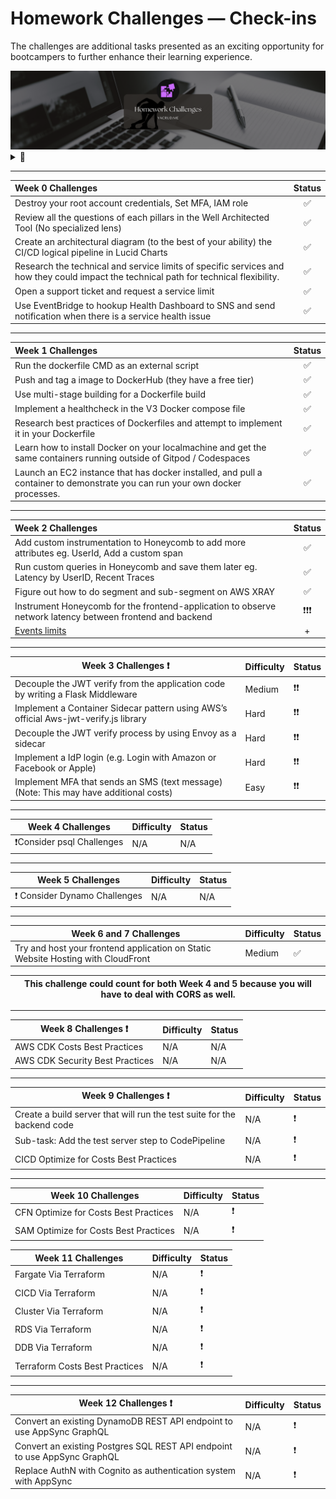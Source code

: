 # Homework Challenges — Check-ins

The challenges are additional tasks presented as an exciting opportunity for bootcampers to further enhance their learning experience.

<img src="assets/homework-challenges.png">

<details>
<summary>
🤖
</summary>

<img src="assets/homework-challenges-gpt-prompt-engineer.png">

</details>

---


| Week 0 Challenges                                                                                        | Status |
|:----------------------------------------------------------------------------------------------------------|:--------:|
| Destroy your root account credentials, Set MFA, IAM role                                                |     ✅   |
| Review all the questions of each pillars in the Well Architected Tool (No specialized lens)             |     ✅   |
| Create an architectural diagram (to the best of your ability) the CI/CD logical pipeline in Lucid Charts |  ✅      |
| Research the technical and service limits of specific services and how they could impact the technical path for technical flexibility. |    ✅    |
| Open a support ticket and request a service limit                                                        |  ✅      |
|Use EventBridge to hookup Health Dashboard to SNS and send notification when there is a service health issue| ✅|

---

|  Week 1 Challenges                                                        | Status |
|:---------------------------------------------------------------------------------|:--------:|
| Run the dockerfile CMD as an external script                                    |        ✅|
| Push and tag a image to DockerHub (they have a free tier)                        |     ✅   |
| Use multi-stage building for a Dockerfile build                                 | ✅       |
| Implement a healthcheck in the V3 Docker compose file                            |    ✅    |
| Research best practices of Dockerfiles and attempt to implement it in your Dockerfile |  ✅      |
| Learn how to install Docker on your localmachine and get the same containers running outside of Gitpod / Codespaces |   ✅     |
| Launch an EC2 instance that has docker installed, and pull a container to demonstrate you can run your own docker processes. |     ✅   |

---

|  Week 2 Challenges                                                                                                   | Status |
|:----------------------------------------------------------------------------------------------------------------------|:--------:|
| Add custom instrumentation to Honeycomb to add more attributes eg. UserId, Add a custom span                          |     ✅    |
| Run custom queries in Honeycomb and save them later eg. Latency by UserID, Recent Traces                              |     ✅    |
| Figure out how to do segment and sub-segment on AWS XRAY                                                               |     ✅    |
|Instrument Honeycomb for the frontend-application to observe network latency between frontend and backend  |❗❗❗|
| [Events limits](assets/week2/pricing/README.md)|+|


---

|  Week 3 Challenges ❗                                                                              | Difficulty | Status |
|---------------------------------------------------------------------------------------------------|------------|--------|
| Decouple the JWT verify from the application code by writing a Flask Middleware                  | Medium     |   ❗❗     |
| Implement a Container Sidecar pattern using AWS’s official Aws-jwt-verify.js library             | Hard       |  ❗❗     |
| Decouple the JWT verify process by using Envoy as a sidecar                                      | Hard       |       ❗❗ |
| Implement a IdP login (e.g. Login with Amazon or Facebook or Apple)                               | Hard       |    ❗❗   |
| Implement MFA that sends an SMS (text message) (Note: This may have additional costs)             | Easy       |   ❗❗     |


---

|  Week 4 Challenges                                                                               | Difficulty | Status |
|---------------------------------------------------------------------------------------------------|------------|--------|
|        ❗Consider psql Challenges	         |   N/A   | N/A|   

---

|  Week 5 Challenges                                                                               | Difficulty | Status |
|---------------------------------------------------------------------------------------------------|------------|--------|
|       ❗ Consider Dynamo Challenges	          |     N/A | N/A|   
---

|  Week 6 and 7 Challenges                                                                               | Difficulty | Status |
|---------------------------------------------------------------------------------------------------|------------|--------|
| Try and host your frontend application on Static Website Hosting with CloudFront     |     Medium | ✅ | 

| This challenge could count for both Week 4 and 5 because you will have to deal with CORS as well. |
|--------|

---


|  Week 8 Challenges ❗                                                                               | Difficulty | Status |
|---------------------------------------------------------------------------------------------------|------------|--------|
|       AWS CDK Costs Best Practices	         |   N/A   | N/A|   
|       AWS CDK Security Best Practices	         |   N/A   | N/A|   




---


|  Week 9 Challenges ❗                                                                              | Difficulty | Status |
|---------------------------------------------------------------------------------------------------|------------|--------|
|       Create a build server that will run the test suite for the backend code	         |  N/A   | ❗|   
|       Sub-task: Add the test server step to CodePipeline	         |  N/A | ❗| 
|      CICD Optimize for Costs Best Practices         |  N/A   | ❗|   

---

|  Week 10 Challenges                                                                               | Difficulty | Status |
|---------------------------------------------------------------------------------------------------|------------|--------|
|     CFN  Optimize for Costs Best Practices 	         |   N/A    | ❗ |   
|    SAM Optimize for Costs Best Practices|   N/A | ❗ |   

|  Week 11 Challenges                                                                               | Difficulty | Status |
|---------------------------------------------------------------------------------------------------|------------|--------|
|       Fargate Via Terraform  	         |   N/A   | ❗ |  
|       CICD Via Terraform  	         |   N/A   | ❗|   
|        Cluster Via Terraform 		         |   N/A    | ❗ |   
|        RDS Via Terraform 	 	         |   N/A    | ❗ |   
|        DDB Via Terraform 		         |   N/A    | ❗ |   
|  Terraform Costs Best Practices | N/A     | ❗ |   


---

|  Week 12 Challenges ❗                                                                              | Difficulty | Status |
|---------------------------------------------------------------------------------------------------|------------|--------|
|       Convert an existing DynamoDB REST API endpoint to use AppSync GraphQL 	         |   N/A   | ❗|  
|        Convert an existing Postgres SQL REST API endpoint to use AppSync GraphQL	         |   N/A   | ❗|   
|        Replace AuthN with Cognito as authentication system with AppSync	         |   N/A   | ❗|   

